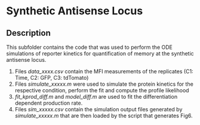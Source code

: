 # Synthetic Antisense Locus

## Description
This subfolder contains the code that was used to perform the ODE simulations of reporter kinetics for quantification of memory at the synthetic
antisense locus.
1. Files *data_xxxx.csv* contain the MFI measurements of the replicates (C1: Time, C2: GFP, C3: tdTomato)
2. Files *simulate_xxxxx.m* were used to simulate the protein kinetics for the respective condition, perform the fit and compute the profile likelihood
3. *fit_kprod_diff.m* and *model_diff.m* are used to fit the differentiation dependent production rate.
4. Files *sim_xxxxx.csv* contain the simulation output files generated by *simulate_xxxxx.m* that are then loaded by the script that generates Fig6.
